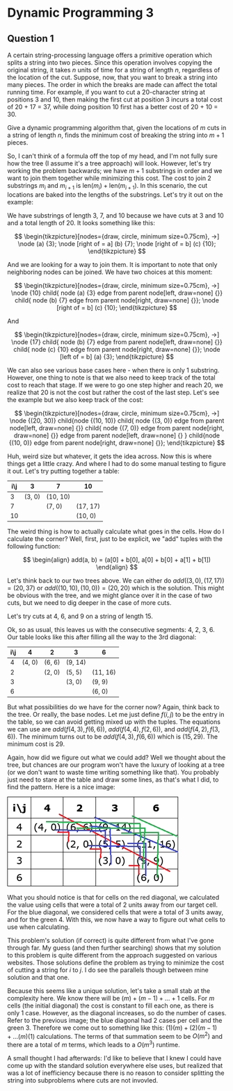 # Dynamic Programming 3

## Question 1

A certain string-processing language offers a primitive operation which splits a
string into two pieces. Since this operation involves copying the original
string, it takes $n$ units of time for a string of length $n$, regardless of the
location of the cut. Suppose, now, that you want to break a string into many
pieces. The order in which the breaks are made can affect the total running
time. For example, if you want to cut a 20-character string at positions 3 and
10, then making the first cut at position 3 incurs a total cost of 20 + 17 = 37,
while doing position 10 first has a better cost of 20 + 10 = 30.

Give a dynamic programming algorithm that, given the locations of $m$ cuts in a
string of length $n$, finds the minimum cost of breaking the string into $m + 1$
pieces.

So, I can't think of a formula off the top of my head, and I'm not fully sure
how the tree (I assume it's a tree approach) will look. However, let's try
working the problem backwards; we have $m + 1$ substrings in order and we want
to join them together while minimizing this cost. The cost to join 2 substrings
$m_i$ and $m_{i + 1}$ is $\text{len}(m_i) + \text{len}(m_{i + 1})$. In this
scenario, the cut locations are baked into the lengths of the substrings. Let's
try it out on the example:

We have substrings of length 3, 7, and 10 because we have cuts at 3 and 10 and a
total length of 20. It looks something like this:

$$
\begin{tikzpicture}[nodes={draw, circle, minimum size=0.75cm}, ->]
  \node (a) {3};
  \node [right of = a] (b) {7};
  \node [right of = b] (c) {10};
\end{tikzpicture}
$$

And we are looking for a way to join them. It is important to note that only
neighboring nodes can be joined. We have two choices at this moment:

$$
\begin{tikzpicture}[nodes={draw, circle, minimum size=0.75cm}, ->]
  \node {10}
    child{ node (a) {3} edge from parent node[left, draw=none] {}}
    child{ node (b) {7} edge from parent node[right, draw=none] {}};
  \node [right of = b] (c) {10};
\end{tikzpicture}
$$

And

$$
\begin{tikzpicture}[nodes={draw, circle, minimum size=0.75cm}, ->]
  \node {17}
    child{ node (b) {7} edge from parent node[left, draw=none] {}}
    child{ node (c) {10} edge from parent node[right, draw=none] {}};
  \node [left of = b] (a) {3};
\end{tikzpicture}
$$

We can also see various base cases here - when there is only 1 substring.
However, one thing to note is that we also need to keep track of the total cost
to reach that stage. If we were to go one step higher and reach 20, we realize
that 20 is not the cost but rather the cost of the last step. Let's see the
example but we also keep track of the cost:

$$
\begin{tikzpicture}[nodes={draw, circle, minimum size=0.75cm}, ->]
  \node {(20, 30)}
    child{node {(10, 10)}
      child{ node {(3, 0)} edge from parent node[left, draw=none] {}}
      child{ node {(7, 0)} edge from parent node[right, draw=none] {}}
      edge from parent node[left, draw=none] {}
    }
    child{node {(10, 0)} edge from parent node[right, draw=none] {}};
\end{tikzpicture}
$$

Huh, weird size but whatever, it gets the idea across. Now this is where things
get a little crazy. And where I had to do some manual testing to figure it out.
Let's try putting together a table:

| i\j | 3      | 7        | 10       |
| --- | ------ | -------- | -------- |
| 3   | (3, 0) | (10, 10) |          |
| 7   |        | (7, 0)   | (17, 17) |
| 10  |        |          | (10, 0)  |

The weird thing is how to actually calculate what goes in the cells. How do I
calculate the corner? Well, first, just to be explicit, we "add" tuples with the
following function:

$$
\begin{align}
  add(a, b) = (a[0] + b[0], a[0] + b[0] + a[1] + b[1])
\end{align}
$$

Let's think back to our two trees above. We can either do
$add((3, 0), (17, 17)) = (20, 37)$ or $add((10, 10), (10, 0)) = (20, 20)$ which
is the solution. This might be obvious with the tree, and we might glance over
it in the case of two cuts, but we need to dig deeper in the case of more cuts.

Let's try cuts at 4, 6, and 9 on a string of length 15.

Ok, so as usual, this leaves us with the consecutive segments: 4, 2, 3, 6. Our
table looks like this after filling all the way to the 3rd diagonal:

| i\j | 4      | 2      | 3       | 6        |
| --- | ------ | ------ | ------- | -------- |
| 4   | (4, 0) | (6, 6) | (9, 14) |          |
| 2   |        | (2, 0) | (5, 5)  | (11, 16) |
| 3   |        |        | (3, 0)  | (9, 9)   |
| 6   |        |        |         | (6, 0)   |

But what possibilities do we have for the corner now? Again, think back to the
tree. Or really, the base nodes. Let me just define $f(i, j)$ to be the entry in
the table, so we can avoid getting mixed up with the tuples. The equations we
can use are $add(f(4, 3), f(6, 6))$, $add(f(4, 4), f(2, 6))$, and
$add(f(4, 2), f(3, 6))$. The minimum turns out to be $add(f(4, 3), f(6, 6))$
which is $(15, 29)$. The minimum cost is 29.

Again, how did we figure out what we could add? Well we thought about the tree,
but chances are our program won't have the luxury of looking at a tree (or we
don't want to waste time writing something like that). You probably just need to
stare at the table and draw some lines, as that's what I did, to find the
pattern. Here is a nice image:

![dptable](/blobs/4/dptable.png)

What you should notice is that for cells on the red diagonal, we calculated the
value using cells that were a total of 2 units away from our target cell. For
the blue diagonal, we considered cells that were a total of 3 units away, and
for the green 4. With this, we now have a way to figure out what cells to use
when calculating.

This problem's solution (if correct) is quite different from what I've gone
through far. My guess (and then further searching) shows that my solution to
this problem is quite different from the approach suggested on various websites.
Those solutions define the problem as trying to minimize the cost of cutting a
string for $i$ to $j$. I do see the parallels though between mine solution and
that one.

Because this seems like a unique solution, let's take a small stab at the
complexity here. We know there will be $(m) + (m - 1) + ... + 1$ cells. For $m$
cells (the initial diagonal) the cost is constant to fill each one, as there is
only 1 case. However, as the diagonal increases, so do the number of cases.
Refer to the previous image; the blue diagonal had 2 cases per cell and the
green 3. Therefore we come out to something like this:
$(1)(m) + (2)(m - 1) + ... (m)(1)$ calculations. The terms of that summation
seem to be $O(m^2)$ and there are a total of $m$ terms, which leads to a
$O(m^3)$ runtime.

A small thought I had afterwards: I'd like to believe that I knew I could have
come up with the standard solution everywhere else uses, but realized that was a
lot of inefficiency because there is no reason to consider splitting the string
into subproblems where cuts are not invovled.
